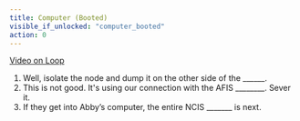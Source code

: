 ```yaml
---
title: Computer (Booted)
visible_if_unlocked: "computer_booted"
action: 0
---
```


[Video on Loop](https://www.youtube.com/watch?v=msX4oAXpvUE)


1. Well, isolate the node and dump it on the other side of the ______.
2. This is not good. It's using our connection with the AFIS ________. Sever it.
3. If they get into Abby’s computer, the entire NCIS _______ is next.




